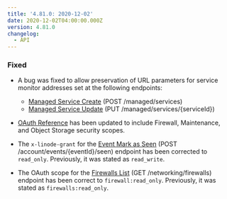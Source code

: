 ```yaml
---
title: '4.81.0: 2020-12-02'
date: 2020-12-02T04:00:00.000Z
version: 4.81.0
changelog:
  - API
---
```


### Fixed

- A bug was fixed to allow preservation of URL parameters for service monitor addresses set at the following endpoints:

  - [Managed Service Create](https://linode.com/docs/api/managed/#managed-service-create) (POST /managed/services)
  - [Managed Service Update](https://linode.com/docs/api/managed/#managed-service-update) (PUT /managed/services/{serviceId})

- [OAuth Reference](https://linode.com/docs/api/#oauth-reference) has been updated to include Firewall, Maintenance, and Object Storage security scopes.

- The `x-linode-grant` for the [Event Mark as Seen](https://linode.com/docs/api/account/#event-mark-as-seen) (POST /account/events/{eventId}/seen) endpoint has been corrected to `read_only`. Previously, it was stated as `read_write`.

- The OAuth scope for the [Firewalls List](https://linode.com/docs/api/networking/#firewalls-list) (GET /networking/firewalls) endpoint has been correct to `firewall:read_only`. Previously, it was stated as `firewalls:read_only`.
